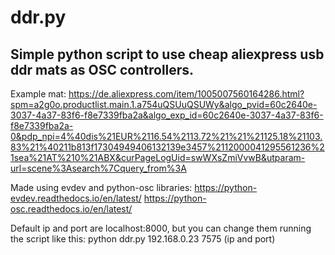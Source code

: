 # ddr.py
## Simple python script to use cheap aliexpress usb ddr mats as OSC controllers.

Example mat:
https://de.aliexpress.com/item/1005007560164286.html?spm=a2g0o.productlist.main.1.a754uQSUuQSUWy&algo_pvid=60c2640e-3037-4a37-83f6-f8e7339fba2a&algo_exp_id=60c2640e-3037-4a37-83f6-f8e7339fba2a-0&pdp_npi=4%40dis%21EUR%2116.54%2113.72%21%21%21125.18%21103.83%21%40211b813f17304949406132139e3457%2112000041295561236%21sea%21AT%210%21ABX&curPageLogUid=swWXsZmiVvwB&utparam-url=scene%3Asearch%7Cquery_from%3A

Made using evdev and python-osc libraries:
https://python-evdev.readthedocs.io/en/latest/
https://python-osc.readthedocs.io/en/latest/

Default ip and port are localhost:8000, but you can change them running the script like this:
python ddr.py 192.168.0.23 7575 (ip and port)

